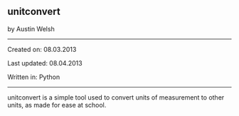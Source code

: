 unitconvert
---------------
by Austin Welsh

---------------
Created on:      08.03.2013

Last updated:    08.04.2013

Written in:          Python

---------------
unitconvert is a simple tool used to convert units of measurement to other units, as made for ease at school.
